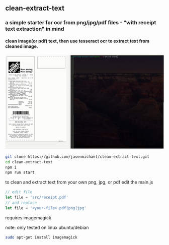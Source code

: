 ## clean-extract-text

### a simple starter for ocr from png/jpg/pdf files - "with receipt text extraction" in mind

#### clean image(or pdf) text, then use tesseract ocr to extract text from cleaned image.

![Alt Text](clean-extract-text.gif)

```bash
git clone https://github.com/jasenmichael/clean-extract-text.git
cd clean-extract-text
npm i
npm run start
```

to clean and extract text from your own png, jpg, or pdf
edit the main.js
```javascript
// edit file 
let file = 'src/receipt.pdf'
// and replace 
let file = '<your-file>.pdf|png|jpg'
```

requires imagemagick

note: only tested on linux ubuntu/debian

```bash
sudo apt-get install imagemagick
```


